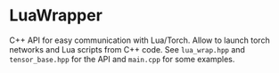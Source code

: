 # LuaWrapper

C++ API for easy communication with Lua/Torch. Allow to launch torch networks and Lua scripts from C++ code. See `lua_wrap.hpp` and `tensor_base.hpp` for the API and `main.cpp` for some examples.
